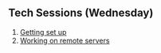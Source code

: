 ## Tech Sessions (Wednesday)

1. [Getting set up](session1.md)
2. [Working on remote servers](remote-session2.md)
